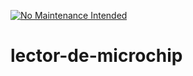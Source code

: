 [![No Maintenance Intended](http://unmaintained.tech/badge.svg)](http://unmaintained.tech/)
# lector-de-microchip

